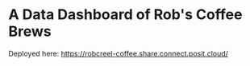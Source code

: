 # A Data Dashboard of Rob's Coffee Brews

Deployed here:
https://robcreel-coffee.share.connect.posit.cloud/